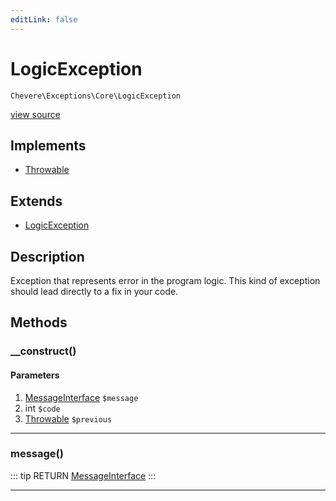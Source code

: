 ```yaml
---
editLink: false
---
```


# LogicException

`Chevere\Exceptions\Core\LogicException`

[view source](https://github.com/chevere/chevere/blob/master/exceptions/Core/LogicException.php)

## Implements

- [Throwable](https://www.php.net/manual/class.throwable)

## Extends

- [LogicException](https://www.php.net/manual/class.logicexception)

## Description

Exception that represents error in the program logic. This kind of exception should lead directly to a fix in your code.

## Methods

### __construct()

#### Parameters

1. [MessageInterface](../../Interfaces/Message/MessageInterface.md) `$message`
2. int `$code`
3. [Throwable](https://www.php.net/manual/class.throwable) `$previous`

---

### message()

::: tip RETURN
[MessageInterface](../../Interfaces/Message/MessageInterface.md)
:::

---
